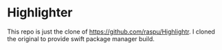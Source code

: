 # Highlighter

This repo is just the clone of https://github.com/raspu/Highlightr. I cloned the original to provide swift package manager build. 


